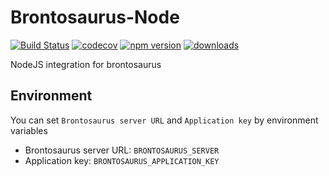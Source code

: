 # Brontosaurus-Node

[![Build Status](https://travis-ci.com/SudoDotDog/Brontosaurus-Node.svg?branch=master)](https://travis-ci.com/SudoDotDog/Brontosaurus-Node)
[![codecov](https://codecov.io/gh/SudoDotDog/Brontosaurus-Node/branch/master/graph/badge.svg)](https://codecov.io/gh/SudoDotDog/Brontosaurus-Node)
[![npm version](https://badge.fury.io/js/%40brontosaurus%2Fnode.svg)](https://badge.fury.io/js/%40brontosaurus%2Fnode)
[![downloads](https://img.shields.io/npm/dm/@brontosaurus/node.svg)](https://www.npmjs.com/package/@brontosaurus/node)

NodeJS integration for brontosaurus

## Environment

You can set `Brontosaurus server URL` and `Application key` by environment variables

-   Brontosaurus server URL: `BRONTOSAURUS_SERVER`
-   Application key: `BRONTOSAURUS_APPLICATION_KEY`
